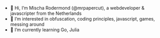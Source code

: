- 👋 Hi, I’m Mischa Rodermond (@mrpapercut), a webdeveloper & javascripter from the Netherlands
- 👀 I’m interested in obfuscation, coding principles, javascript, games, messing around
- 🌱 I’m currently learning Go, Julia

<!---
mrpapercut/mrpapercut is a ✨ special ✨ repository because its `README.md` (this file) appears on your GitHub profile.
You can click the Preview link to take a look at your changes.
--->
